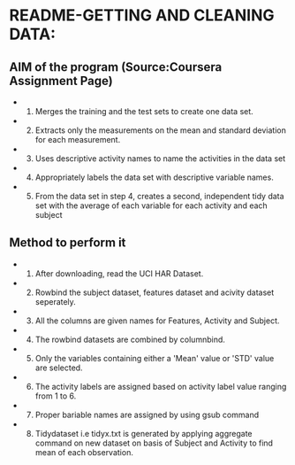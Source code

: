 # README-GETTING AND CLEANING DATA:

## AIM of the program (Source:Coursera Assignment Page)
* 1.   Merges the training and the test sets to create one data set.
* 2.   Extracts only the measurements on the mean and standard deviation for each measurement.
* 3.   Uses descriptive activity names to name the activities in the data set
* 4.   Appropriately labels the data set with descriptive variable names.
* 5.   From the data set in step 4, creates a second, independent tidy data set with the average of each variable for each activity and each subject

## Method to perform it
*  1.    After downloading, read the UCI HAR Dataset.
*  2.    Rowbind the subject dataset, features dataset and acivity dataset seperately.
*  3.    All the columns are given names for Features, Activity and Subject.
*  4.    The rowbind datasets are combined by columnbind.
*  5.    Only the variables containing either a 'Mean' value or 'STD' value are selected.
*  6.   The activity labels are assigned based on activity label value ranging from 1 to 6.
*  7.   Proper bariable names are assigned by using gsub command
*  8.   Tidydataset i.e tidyx.txt is generated by applying aggregate command on new dataset on basis of Subject and Activity to find mean of each observation.

 
 